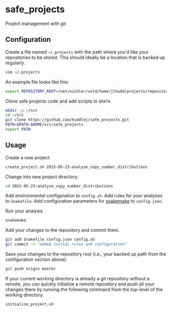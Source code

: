 # safe_projects
Project management with git

## Configuration

Create a file named `~/.projects` with the path where you'd like your
repositories to be stored. This should ideally be a location that is backed up
regularly.

```bash
vim ~/.projects
```

An example file looks like this:

```bash
export REPOSITORY_ROOT=/net/eichler/vol4/home/jlhudd/projects/repositories
```

Clone safe projects code and add scripts to `$PATH`.

```bash
mkdir -p ~/src
cd ~/src
git clone https://github.com/huddlej/safe_projects.git
PATH=$PATH:$HOME/src/safe_projects
export PATH
```

## Usage

Create a new project.

```bash
create_project.sh 2015-05-23-analyze_copy_number_distributions
```

Change into new project directory.

```bash
cd 2015-05-23-analyze_copy_number_distributions
```

Add environmental configuration to `config.sh`. Add rules for your analyses to
`Snakefile`. Add configuration parameters for
[snakemake](https://bitbucket.org/johanneskoester/snakemake/wiki/Home) to
`config.json`.

Run your analysis.

```bash
snakemake
```

Add your changes to the repository and commit them.

```bash
git add Snakefile config.json config.sh
git commit -m "added initial rules and configuration"
```

Save your changes to the repository root (i.e., your backed up path from the
configuration section above).

```bash
git push origin master
```

If your current working directory is already a git repository without a remote,
you can quickly initialize a remote repository and push all your changes there
by running the following command from the top-level of the working directory.

```bash
initialize_project.sh
```
